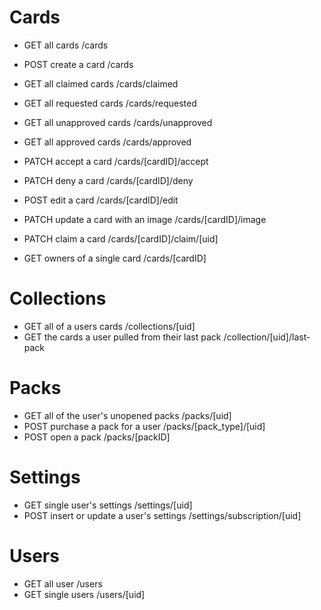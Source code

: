 # Cards

- GET all cards /cards
- POST create a card /cards
- GET all claimed cards /cards/claimed
- GET all requested cards /cards/requested
- GET all unapproved cards /cards/unapproved
- GET all approved cards /cards/approved
- PATCH accept a card /cards/[cardID]/accept
- PATCH deny a card /cards/[cardID]/deny
- POST edit a card /cards/[cardID]/edit
- PATCH update a card with an image /cards/[cardID]/image
- PATCH claim a card /cards/[cardID]/claim/[uid]

- GET owners of a single card /cards/[cardID]

# Collections

- GET all of a users cards /collections/[uid]
- GET the cards a user pulled from their last pack /collection/[uid]/last-pack

# Packs

- GET all of the user's unopened packs /packs/[uid]
- POST purchase a pack for a user /packs/[pack_type]/[uid]
- POST open a pack /packs/[packID]

# Settings

- GET single user's settings /settings/[uid]
- POST insert or update a user's settings /settings/subscription/[uid]

# Users

- GET all user /users
- GET single users /users/[uid]
